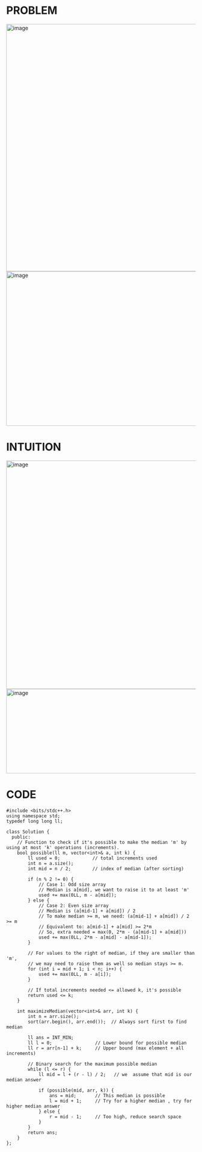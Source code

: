 # PROBLEM
<img width="725" height="656" alt="image" src="https://github.com/user-attachments/assets/39545331-56db-4900-8434-df0deb3174ba" />
<img width="713" height="410" alt="image" src="https://github.com/user-attachments/assets/7112c2f8-8f1b-45c5-9bb7-6df932c843e2" />


# INTUITION
<img width="983" height="606" alt="image" src="https://github.com/user-attachments/assets/ef0992ef-7d01-4d25-adf9-d6ad5b8d4da0" />
<img width="777" height="224" alt="image" src="https://github.com/user-attachments/assets/97f75ce2-a27b-4b11-b58f-e020f4801d89" />



# CODE
```
#include <bits/stdc++.h>
using namespace std;
typedef long long ll;

class Solution {
  public:
    // Function to check if it's possible to make the median 'm' by using at most 'k' operations (increments).
    bool possible(ll m, vector<int>& a, int k) {
        ll used = 0;            // total increments used
        int n = a.size();
        int mid = n / 2;        // index of median (after sorting)
        
        if (n % 2 != 0) {
            // Case 1: Odd size array
            // Median is a[mid], we want to raise it to at least 'm'
            used += max(0LL, m - a[mid]);
        } else {
            // Case 2: Even size array
            // Median is (a[mid-1] + a[mid]) / 2
            // To make median >= m, we need: (a[mid-1] + a[mid]) / 2 >= m
            // Equivalent to: a[mid-1] + a[mid] >= 2*m
            // So, extra needed = max(0, 2*m - (a[mid-1] + a[mid]))
            used += max(0LL, 2*m - a[mid] - a[mid-1]);
        }

        // For values to the right of median, if they are smaller than 'm',
        // we may need to raise them as well so median stays >= m.
        for (int i = mid + 1; i < n; i++) {
            used += max(0LL, m - a[i]);
        }

        // If total increments needed <= allowed k, it's possible
        return used <= k;
    }
  
    int maximizeMedian(vector<int>& arr, int k) {
        int n = arr.size();
        sort(arr.begin(), arr.end());  // Always sort first to find median
        
        ll ans = INT_MIN;  
        ll l = 0;                // Lower bound for possible median
        ll r = arr[n-1] + k;     // Upper bound (max element + all increments)
        
        // Binary search for the maximum possible median
        while (l <= r) {
            ll mid = l + (r - l) / 2;   // we  assume that mid is our median answer
            
            if (possible(mid, arr, k)) {
                ans = mid;       // This median is possible
                l = mid + 1;     // Try for a higher median , try for higher median answer
            } else {
                r = mid - 1;     // Too high, reduce search space
            }
        }
        return ans;
    }
};

```

